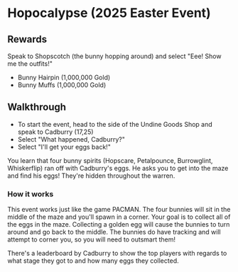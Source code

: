 # Hopocalypse (2025 Easter Event)

## Rewards

Speak to Shopscotch (the bunny hopping around) and select "Eee! Show me the outfits!"

- Bunny Hairpin (1,000,000 Gold)
- Bunny Muffs (1,000,000 Gold)

## Walkthrough

- To start the event, head to the side of the Undine Goods Shop and speak to Cadburry (17,25)
- Select "What happened, Cadburry?"
- Select "I'll get your eggs back!"

You learn that four bunny spirits (Hopscare, Petalpounce, Burrowglint, Whiskerflip) ran off with Cadburry's eggs. He asks you to get into the maze and find his eggs! They're hidden throughout the warren.

### How it works

This event works just like the game PACMAN. The four bunnies will sit in the middle of the maze and you'll spawn in a corner. Your goal is to collect all of the eggs in the maze. Collecting a golden egg will cause the bunnies to turn around and go back to the middle. The bunnies do have tracking and will attempt to corner you, so you will need to outsmart them!

There's a leaderboard by Cadburry to show the top players with regards to what stage they got to and how many eggs they collected.
